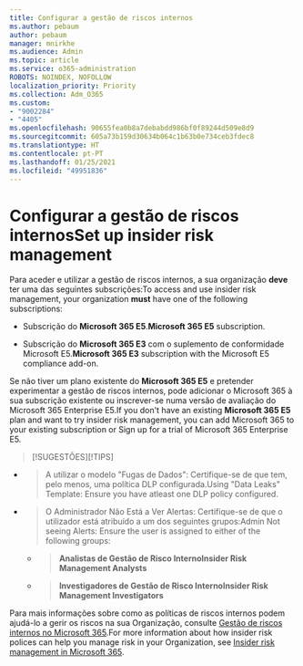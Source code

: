 ```yaml
---
title: Configurar a gestão de riscos internos
ms.author: pebaum
author: pebaum
manager: mnirkhe
ms.audience: Admin
ms.topic: article
ms.service: o365-administration
ROBOTS: NOINDEX, NOFOLLOW
localization_priority: Priority
ms.collection: Adm_O365
ms.custom:
- "9002284"
- "4405"
ms.openlocfilehash: 90655fea0b8a7debabdd986bf0f89244d509e8d9
ms.sourcegitcommit: 605a73b159d30634b064c1b63b0e734ceb3fdec8
ms.translationtype: HT
ms.contentlocale: pt-PT
ms.lasthandoff: 01/25/2021
ms.locfileid: "49951836"
---
```

# <a name="set-up-insider-risk-management"></a><span data-ttu-id="23f94-102">Configurar a gestão de riscos internos</span><span class="sxs-lookup"><span data-stu-id="23f94-102">Set up insider risk management</span></span>

<span data-ttu-id="23f94-103">Para aceder e utilizar a gestão de riscos internos, a sua organização **deve** ter uma das seguintes subscrições:</span><span class="sxs-lookup"><span data-stu-id="23f94-103">To access and use insider risk management, your organization **must** have one of the following subscriptions:</span></span>

- <span data-ttu-id="23f94-104">Subscrição do **Microsoft 365 E5**.</span><span class="sxs-lookup"><span data-stu-id="23f94-104">**Microsoft 365 E5** subscription.</span></span>

- <span data-ttu-id="23f94-105">Subscrição do **Microsoft 365 E3** com o suplemento de conformidade Microsoft E5.</span><span class="sxs-lookup"><span data-stu-id="23f94-105">**Microsoft 365 E3** subscription with the Microsoft E5 compliance add-on.</span></span>

<span data-ttu-id="23f94-106">Se não tiver um plano existente do **Microsoft 365 E5** e pretender experimentar a gestão de riscos internos, pode adicionar o Microsoft 365 à sua subscrição existente ou inscrever-se numa versão de avaliação do Microsoft 365 Enterprise E5.</span><span class="sxs-lookup"><span data-stu-id="23f94-106">If you don't have an existing **Microsoft 365 E5** plan and want to try insider risk management, you can add Microsoft 365 to your existing subscription or Sign up for a trial of Microsoft 365 Enterprise E5.</span></span>

> <span data-ttu-id="23f94-107">[!SUGESTÕES]</span><span class="sxs-lookup"><span data-stu-id="23f94-107">[!TIPS]</span></span>
- > <span data-ttu-id="23f94-108">A utilizar o modelo "Fugas de Dados": Certifique-se de que tem, pelo menos, uma política DLP configurada.</span><span class="sxs-lookup"><span data-stu-id="23f94-108">Using "Data Leaks" Template: Ensure you have atleast one DLP policy configured.</span></span>
- > <span data-ttu-id="23f94-109">O Administrador Não Está a Ver Alertas: Certifique-se de que o utilizador está atribuído a um dos seguintes grupos:</span><span class="sxs-lookup"><span data-stu-id="23f94-109">Admin Not seeing Alerts: Ensure the user is assigned to either of the following groups:</span></span>
    - ><span data-ttu-id="23f94-110">**Analistas de Gestão de Risco Interno**</span><span class="sxs-lookup"><span data-stu-id="23f94-110">**Insider Risk Management Analysts**</span></span>
    - ><span data-ttu-id="23f94-111">**Investigadores de Gestão de Risco Interno**</span><span class="sxs-lookup"><span data-stu-id="23f94-111">**Insider Risk Management Investigators**</span></span>

<span data-ttu-id="23f94-112">Para mais informações sobre como as políticas de riscos internos podem ajudá-lo a gerir os riscos na sua Organização, consulte [Gestão de riscos internos no Microsoft 365](https://go.microsoft.com/fwlink/?linkid=2123907).</span><span class="sxs-lookup"><span data-stu-id="23f94-112">For more information about how insider risk polices can help you manage risk in your Organization, see [Insider risk management in Microsoft 365](https://go.microsoft.com/fwlink/?linkid=2123907).</span></span>
